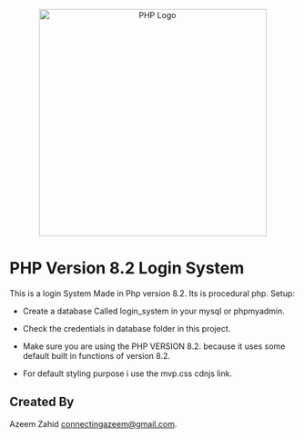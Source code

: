 <p align="center"><a href="https://php.net" target="_blank"><img src="https://www.php.net/images/logos/php-logo.svg" width="400" alt="PHP Logo"></a></p>

# PHP Version 8.2 Login System

This is a login System Made in Php version 8.2. Its is procedural php.
Setup:

- Create a database Called login_system in your mysql or phpmyadmin.

- Check the credentials in database folder in this project.

- Make sure you are using the PHP VERSION 8.2. because it uses some default built in functions of version 8.2.

- For default styling purpose i use the mvp.css cdnjs link.

## Created By

Azeem Zahid
[connectingazeem@gmail.com](mailto:connectingazeem@gmail.com).
